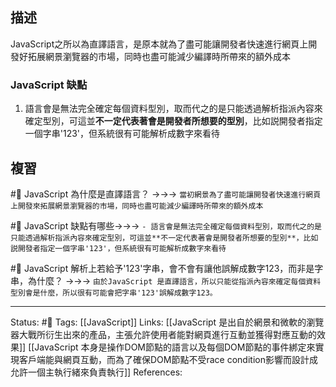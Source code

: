
## 描述

JavaScript之所以為直譯語言，是原本就為了盡可能讓開發者快速進行網頁上開發好拓展網景瀏覽器的市場，同時也盡可能減少編譯時所帶來的額外成本


### JavaScript 缺點
1. 語言會是無法完全確定每個資料型別，取而代之的是只能透過解析指派內容來確定型別，可這並**不一定代表著會是開發者所想要的型別**，比如説開發者指定一個字串'123'，但系統很有可能解析成數字來看待



## 複習
#🧠  JavaScript 為什麼是直譯語言？ ->->-> `當初網景為了盡可能讓開發者快速進行網頁上開發來拓展網景瀏覽器的市場，同時也盡可能減少編譯時所帶來的額外成本`
<!--SR:!2024-03-09,227,230-->


#🧠 JavaScript 缺點有哪些->->-> `- 語言會是無法完全確定每個資料型別，取而代之的是只能透過解析指派內容來確定型別，可這並**不一定代表著會是開發者所想要的型別**，比如説開發者指定一個字串'123'，但系統很有可能解析成數字來看待`
<!--SR:!2024-02-01,191,250-->


#🧠 JavaScript 解析上若給予'123'字串，會不會有讓他誤解成數字123，而非是字串，為什麼？ ->->-> `由於JavaScript 是直譯語言，所以只能從指派內容來確定每個資料型別會是什麼，所以很有可能會把字串'123'誤解成數字123。`
<!--SR:!2024-06-03,432,250-->


---
Status: #🌱 
Tags:
[[JavaScript]]
Links:
[[JavaScript 是出自於網景和微軟的瀏覽器大戰所衍生出來的產品，主張允許使用者能對網頁進行互動並獲得對應互動的效果]]
[[JavaScript 本身是操作DOM節點的語言以及每個DOM節點的事件綁定來實現客戶端能與網頁互動，而為了確保DOM節點不受race condition影響而設計成允許一個主執行緒來負責執行]]
References: